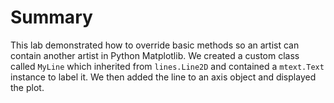 # Summary

This lab demonstrated how to override basic methods so an artist can contain another artist in Python Matplotlib. We created a custom class called `MyLine` which inherited from `lines.Line2D` and contained a `mtext.Text` instance to label it. We then added the line to an axis object and displayed the plot.
